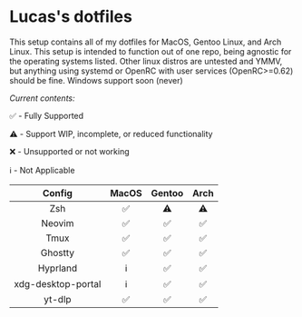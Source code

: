 # Lucas's dotfiles

This setup contains all of my dotfiles for MacOS, Gentoo Linux, and Arch Linux. This setup is intended to function out of one repo, being agnostic for the operating systems listed. Other linux distros are untested and YMMV, but anything using systemd or OpenRC with user services (OpenRC>=0.62) should be fine. Windows support soon (never)

*Current contents:*

✅ - Fully Supported

⚠️ - Support WIP, incomplete, or reduced functionality

❌ - Unsupported or not working 

ℹ️ - Not Applicable

| Config           | MacOS | Gentoo | Arch |
|:----------------:|:-----:|:------:|:----:|
|Zsh               |✅     |⚠️      |⚠️     
|Neovim            |✅     |✅      |✅     
|Tmux              |✅     |✅      |✅     
|Ghostty           |✅     |✅      |✅
|Hyprland          |ℹ️     |✅      |✅
|xdg-desktop-portal|ℹ️     |✅      |✅
|yt-dlp            |✅     |✅      |✅

